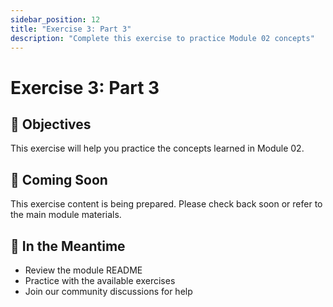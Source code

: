 ```yaml
---
sidebar_position: 12
title: "Exercise 3: Part 3"
description: "Complete this exercise to practice Module 02 concepts"
---
```


# Exercise 3: Part 3

## 🎯 Objectives

This exercise will help you practice the concepts learned in Module 02.

## 📝 Coming Soon

This exercise content is being prepared. Please check back soon or refer to the main module materials.

## 🚀 In the Meantime

- Review the module README
- Practice with the available exercises
- Join our community discussions for help
